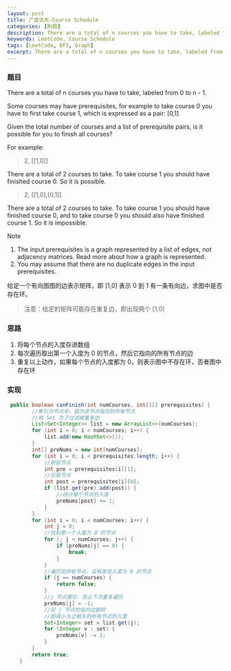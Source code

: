```yaml
---
layout: post
title: 广度优先-Course Schedule
categories: [刷题]
description: There are a total of n courses you have to take, labeled from 0 to n - 1. Some courses may have prerequisites, for example to take course 0 you have to first take course 1, which is expressed as a pair [0,1] Given the total number of courses and a list of prerequisite pairs, is it possible for you to finish all courses?
keywords: LeetCode, Course Schedule
tags: [LeetCode, BFS, Graph]
excerpt: There are a total of n courses you have to take, labeled from 0 to n - 1. Some courses may have prerequisites, for example to take course 0 you have to first take course 1, which is expressed as a pair [0,1] Given the total number of courses and a list of prerequisite pairs, is it possible for you to finish all courses?
---
```


### 题目
There are a total of n courses you have to take, labeled from 0 to n - 1.

Some courses may have prerequisites, for example to take course 0 you have to first take course 1, which is expressed as a pair: [0,1]

Given the total number of courses and a list of prerequisite pairs, is it possible for you to finish all courses?

For example:

> 2, [[1,0]]  

There are a total of 2 courses to take. To take course 1 you should have finished course 0. So it is possible.

> 2, [[1,0],[0,1]]  

There are a total of 2 courses to take. To take course 1 you should have finished course 0, and to take course 0 you should also have finished course 1. So it is impossible.

Note
   1. The input prerequisites is a graph represented by a list of edges, not adjacency matrices. Read more about how a graph is represented.
   1. You may assume that there are no duplicate edges in the input prerequisites.

给定一个有向图图的边表示矩阵，即 [1,0] 表示 0 到 1 有一条有向边，求图中是否存在环。  
> 注意：给定的矩阵可能存在重复边，即出现两个 [1,0] 

### 思路
1. 将每个节点的入度存进数组
1. 每次遍历取出第一个入度为 0 的节点，然后它指向的所有节点的边
1. 重复以上动作，如果每个节点的入度都为 0，则表示图中不存在环，否者图中存在环

### 实现
```java
 public boolean canFinish(int numCourses, int[][] prerequisites) {  
        //索引为节点号，值为该节点指向的所有节点
        //用 Set 为了过滤掉重复边
        List<Set<Integer>> list = new ArrayList<>(numCourses);
        for (int i = 0; i < numCourses; i++) {
            list.add(new HashSet<>());
        }
        int[] preNums = new int[numCourses];
        for (int i = 0; i < prerequisites.length; i++) {
            //前驱节点
            int pre = prerequisites[i][1];
            //后驱节点
            int post = prerequisites[i][0];
            if (list.get(pre).add(post)) {
                //统计每个节点的入度
                preNums[post] += 1;
            }
        }
        for (int i = 0; i < numCourses; i++) {
            int j = 0;
            //找到第一个入度为 0 的节点
            for (; j < numCourses; j++) {
                if (preNums[j] == 0) {
                    break;
                }
            }
            //遍历完所有节点，没有发现入度为 0 的节点
            if (j == numCourses) {
                return false;
            }
            //j 节点置位，防止下次重复遍历
            preNums[j] = -1;
            //将 j 节点的指向边删除
            //即减小与之相关的所有节点的入度
            Set<Integer> set = list.get(j);
            for (Integer v : set) {
                preNums[v] -= 1;
            }
        }
        return true;
    }
```

